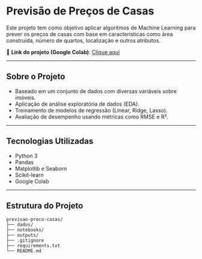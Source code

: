 # Previsão de Preços de Casas

Este projeto tem como objetivo aplicar algoritmos de Machine Learning para prever os preços de casas com base em características como área construída, número de quartos, localização e outros atributos.

🔗 **Link do projeto (Google Colab)**: [Clique aqui ](https://colab.research.google.com/drive/1SQE9G6B3kQVcbh7o-yeQUL2AefanAV9X?usp=sharing)

---

## Sobre o Projeto

- Baseado em um conjunto de dados com diversas variáveis sobre imóveis.
- Aplicação de análise exploratória de dados (EDA).
- Treinamento de modelos de regressão (Linear, Ridge, Lasso).
- Avaliação de desempenho usando métricas como RMSE e R².

---

## Tecnologias Utilizadas

- Python 3
- Pandas
- Matplotlib e Seaborn
- Scikit-learn
- Google Colab

---

## Estrutura do Projeto
````
previsao-preco-casas/
├── dados/ 
├── notebooks/ 
├── outputs/ 
├── .gitignore
├── requirements.txt
└── README.md
````
